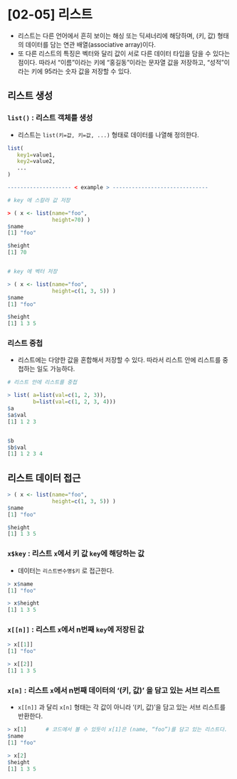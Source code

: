 # [02-05] 리스트

- 리스트는 다른 언어에서 흔히 보이는 해싱 또는 딕셔너리에 해당하며, (키, 값) 형태의 데이터를 담는 연관 배열(associative array)이다.
- 또 다른 리스트의 특징은 벡터와 달리 값이 서로 다른 데이터 타입을 담을 수 있다는 점이다. 따라서 “이름”이라는 키에 “홍길동”이라는 문자열 값을 저장하고, “성적”이라는 키에 95라는 숫자 값을 저장할 수 있다.



## 리스트 생성



### `list()` : 리스트 객체를 생성

- 리스트는 `list(키=값, 키=값, ...)` 형태로 데이터를 나열해 정의한다.

```R
list(
   key1=value1, 
   key2=value2, 
   ... 
)

-------------------- < example > ------------------------------

# key 에 스칼라 값 저장

> ( x <- list(name="foo",
              height=70) )
$name
[1] "foo"

$height
[1] 70


# key 에 벡터 저장

> ( x <- list(name="foo",
              height=c(1, 3, 5)) )
$name
[1] "foo"

$height
[1] 1 3 5
```



### 리스트 중첩

- 리스트에는 다양한 값을 혼합해서 저장할 수 있다. 따라서 리스트 안에 리스트를 중첩하는 일도 가능하다.

```R
# 리스트 안에 리스트를 중첩

> list( a=list(val=c(1, 2, 3)),
        b=list(val=c(1, 2, 3, 4)))
$a
$a$val
[1] 1 2 3


$b
$b$val
[1] 1 2 3 4
```



## 리스트 데이터 접근

```R
> ( x <- list(name="foo",
              height=c(1, 3, 5)) )
$name
[1] "foo"

$height
[1] 1 3 5
```



### `x$key` : 리스트 `x`에서 키 값 `key`에 해당하는 값

- 데이터는 `리스트변수명$키` 로 접근한다.

```R
> x$name
[1] "foo"

> x$height
[1] 1 3 5
```



### `x[[n]]` : 리스트 `x`에서 n번째 `key`에 저장된 값

```R
> x[[1]]
[1] "foo"

> x[[2]]
[1] 1 3 5
```



### `x[n]` : 리스트 `x`에서 n번째 데이터의 ‘(키, 값)’ 을 담고 있는 서브 리스트

- `x[[n]]` 과 달리 `x[n]` 형태는 각 값이 아니라 ‘(키, 값)’을 담고 있는 서브 리스트를 반환한다. 

```R
> x[1]		# 코드에서 볼 수 있듯이 x[1]은 (name, “foo”)를 담고 있는 리스트다.
$name
[1] "foo"

> x[2]
$height
[1] 1 3 5
```
